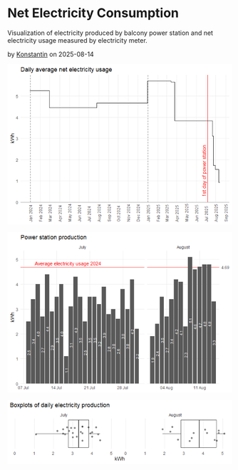 Net Electricity Consumption
================

Visualization of electricity produced by balcony power station and net
electricity usage measured by electricity meter.

<div>

by <a href="mailto:firstname.lastname@outlook.com">Konstantin</a> on
2025-08-14

</div>

<!-- Start of analysis -------------------------------------------------------->

![](img/average-net-usage-1.png)<!-- -->

![](img/prod-daily-1.png)<!-- -->

![](img/unnamed-chunk-1-1.png)<!-- -->

<!-- ```{r prod-details} -->

<!-- df_ps_detail_auc <-  -->

<!--   df_ps_detail_sum %>%  -->

<!--   nest(data = -name) %>%  -->

<!--   mutate(auc = map_dbl(data, .f = ~auc(.x$tm, .x$value))) %>%  -->

<!--   select(-data) -->

<!-- df_ps_detail_sum %>% -->

<!--   left_join(y = df_ps_detail_auc, by = join_by(name)) %>%  -->

<!--   mutate(aux = paste0(name, ": ", sprintf(fmt = "%.2f kWh", auc/1000)) %>% fct_inorder()) %>%  -->

<!--   ggplot(mapping = aes(x = tm, y = value, group = aux, color = aux)) +  -->

<!--   geom_hline(yintercept = 0, color = gray(.5)) +  -->

<!--   geom_line() +  -->

<!--   scale_x_continuous(breaks = 0:24, minor_breaks = NULL) +  -->

<!--   scale_y_continuous(expand = expansion(mult = c(0, .05))) +  -->

<!--   labs( -->

<!--     x = "Hour", -->

<!--     y = "Watt", -->

<!--     color = NULL, -->

<!--     title = "Quartiles of power station production", -->

<!--   ) +  -->

<!--   theme_minimal() -->

<!-- ``` -->

<!-- End of analysis ---------------------------------------------------------->
